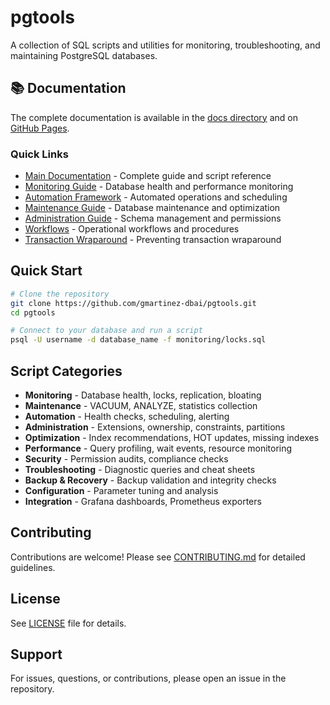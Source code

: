 # pgtools

A collection of SQL scripts and utilities for monitoring, troubleshooting, and maintaining PostgreSQL databases.

## 📚 Documentation

The complete documentation is available in the [docs directory](docs/) and on [GitHub Pages](https://gmartinez-dbai.github.io/pgtools/).

### Quick Links

- [Main Documentation](docs/index.md) - Complete guide and script reference
- [Monitoring Guide](docs/monitoring.md) - Database health and performance monitoring
- [Automation Framework](docs/automation.md) - Automated operations and scheduling
- [Maintenance Guide](docs/maintenance.md) - Database maintenance and optimization
- [Administration Guide](docs/administration.md) - Schema management and permissions
- [Workflows](docs/workflows.md) - Operational workflows and procedures
- [Transaction Wraparound](docs/transaction-wraparound.md) - Preventing transaction wraparound

## Quick Start

```bash
# Clone the repository
git clone https://github.com/gmartinez-dbai/pgtools.git
cd pgtools

# Connect to your database and run a script
psql -U username -d database_name -f monitoring/locks.sql
```

## Script Categories

- **Monitoring** - Database health, locks, replication, bloating
- **Maintenance** - VACUUM, ANALYZE, statistics collection
- **Automation** - Health checks, scheduling, alerting
- **Administration** - Extensions, ownership, constraints, partitions
- **Optimization** - Index recommendations, HOT updates, missing indexes
- **Performance** - Query profiling, wait events, resource monitoring
- **Security** - Permission audits, compliance checks
- **Troubleshooting** - Diagnostic queries and cheat sheets
- **Backup & Recovery** - Backup validation and integrity checks
- **Configuration** - Parameter tuning and analysis
- **Integration** - Grafana dashboards, Prometheus exporters

## Contributing

Contributions are welcome! Please see [CONTRIBUTING.md](CONTRIBUTING.md) for detailed guidelines.

## License

See [LICENSE](LICENSE) file for details.

## Support

For issues, questions, or contributions, please open an issue in the repository.
